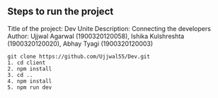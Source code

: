 ## Steps to run the project

Title of the project:
    Dev Unite
    Description: Connecting the developers
    Author: Ujjwal Agarwal (1900320120058), Ishika Kulshreshta (1900320120020), Abhay Tyagi (1900320120003) 

```
git clone https://github.com/Ujjwal55/Dev.git
1. cd client
2. npm install
3. cd ..
4. npm install
5. npm run dev
```
